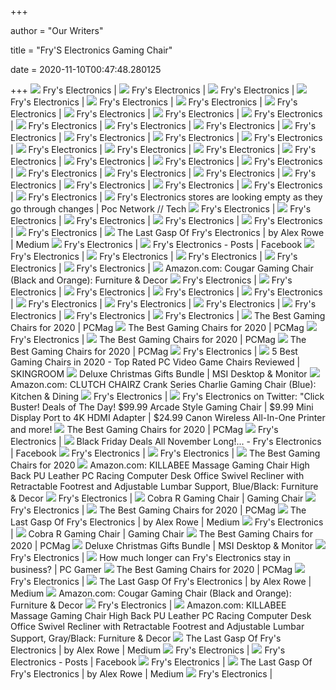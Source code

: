 +++
        
author = "Our Writers"
        
title = "Fry'S Electronics Gaming Chair"
        
date = 2020-11-10T00:47:48.280125
        
+++
[ ![](https://images.frys.com/art/product/big/9323320.01.big.jpg)](https://images.frys.com/art/product/big/9323320.01.big.jpg) Fry's Electronics |
[ ![](https://images.frys.com/art/product/big/9565142.03.big.jpg)](https://images.frys.com/art/product/big/9565142.03.big.jpg) Fry's Electronics |
[ ![](https://images.frys.com/art/product/big/9751894.01.big.jpg)](https://images.frys.com/art/product/big/9751894.01.big.jpg) Fry's Electronics |
[ ![](https://images.frys.com/art/product/big/9751074.01.big.jpg)](https://images.frys.com/art/product/big/9751074.01.big.jpg) Fry's Electronics |
[ ![](https://images.frys.com/art/product/big/9323340.01.big.jpg)](https://images.frys.com/art/product/big/9323340.01.big.jpg) Fry's Electronics |
[ ![](https://images.frys.com/art/product/big/9752024.01.big.jpg)](https://images.frys.com/art/product/big/9752024.01.big.jpg) Fry's Electronics |
[ ![](https://images.frys.com/art/product/big/9323410.01.big.jpg)](https://images.frys.com/art/product/big/9323410.01.big.jpg) Fry's Electronics |
[ ![](https://images.frys.com/art/product/big/9323360.04.big.jpg)](https://images.frys.com/art/product/big/9323360.04.big.jpg) Fry's Electronics |
[ ![](https://images.frys.com/art/product/big/9752034.04.big.jpg)](https://images.frys.com/art/product/big/9752034.04.big.jpg) Fry's Electronics |
[ ![](https://images.frys.com/art/product/300x300/9661413.01.prod.jpg)](https://images.frys.com/art/product/300x300/9661413.01.prod.jpg) Fry's Electronics |
[ ![](https://images.frys.com/art/product/big/9323390.02.big.jpg)](https://images.frys.com/art/product/big/9323390.02.big.jpg) Fry's Electronics |
[ ![](https://images.frys.com/art/product/big/9395180.01.big.jpg)](https://images.frys.com/art/product/big/9395180.01.big.jpg) Fry's Electronics |
[ ![](https://images.frys.com/art/product/big/9323400.01.big.jpg)](https://images.frys.com/art/product/big/9323400.01.big.jpg) Fry's Electronics |
[ ![](https://images.frys.com/art/product/big/9026877.01.big.jpg)](https://images.frys.com/art/product/big/9026877.01.big.jpg) Fry's Electronics |
[ ![](https://images.frys.com/art/product/big/9323320.02.big.jpg)](https://images.frys.com/art/product/big/9323320.02.big.jpg) Fry's Electronics |
[ ![](https://images.frys.com/art/product/300x300/9395040.01.prod.jpg)](https://images.frys.com/art/product/300x300/9395040.01.prod.jpg) Fry's Electronics |
[ ![](https://images.frys.com/art/product/big/9323320.03.big.jpg)](https://images.frys.com/art/product/big/9323320.03.big.jpg) Fry's Electronics |
[ ![](https://images.frys.com/art/product/big/9752464.02.big.jpg)](https://images.frys.com/art/product/big/9752464.02.big.jpg) Fry's Electronics |
[ ![](https://images.frys.com/art/product/big/9752444.01.big.jpg)](https://images.frys.com/art/product/big/9752444.01.big.jpg) Fry's Electronics |
[ ![](https://images.frys.com/art/product/big/9026857.06.big.jpg)](https://images.frys.com/art/product/big/9026857.06.big.jpg) Fry's Electronics |
[ ![](https://images.frys.com/art/product/big/9323410.08.big.jpg)](https://images.frys.com/art/product/big/9323410.08.big.jpg) Fry's Electronics |
[ ![](https://images.frys.com/art/product/big/9323340.04.big.jpg)](https://images.frys.com/art/product/big/9323340.04.big.jpg) Fry's Electronics |
[ ![](https://images.frys.com/art/product/big/9323410.05.big.jpg)](https://images.frys.com/art/product/big/9323410.05.big.jpg) Fry's Electronics |
[ ![](https://images.frys.com/art/product/big/9323320.05.big.jpg)](https://images.frys.com/art/product/big/9323320.05.big.jpg) Fry's Electronics |
[ ![](https://images.frys.com/art/product/big/9323410.02.big.jpg)](https://images.frys.com/art/product/big/9323410.02.big.jpg) Fry's Electronics |
[ ![](https://images.frys.com/art/product/big/9140548.02.big.jpg)](https://images.frys.com/art/product/big/9140548.02.big.jpg) Fry's Electronics |
[ ![](https://images.frys.com/art/product/big/9323340.02.big.jpg)](https://images.frys.com/art/product/big/9323340.02.big.jpg) Fry's Electronics |
[ ![](https://images.frys.com/art/product/big/9820105.04.big.jpg)](https://images.frys.com/art/product/big/9820105.04.big.jpg) Fry's Electronics |
[ ![](https://images.frys.com/art/product/big/9751894.02.big.jpg)](https://images.frys.com/art/product/big/9751894.02.big.jpg) Fry's Electronics |
[ ![](https://images.frys.com/art/product/300x300/10008801.01.prod.jpg)](https://images.frys.com/art/product/300x300/10008801.01.prod.jpg) Fry's Electronics |
[ ![](https://images.frys.com/art/product/big/9026887.01.big.jpg)](https://images.frys.com/art/product/big/9026887.01.big.jpg) Fry's Electronics |
[ ![](https://images.frys.com/art/product/big/9751894.04.big.jpg)](https://images.frys.com/art/product/big/9751894.04.big.jpg) Fry's Electronics |
[ ![](https://i1.wp.com/www.pocnetwork.net/wp-content/zuploads/2019/11/FrysElectronics.jpg?fit=702%2C336&quality=97&strip=all&ssl=1)](https://i1.wp.com/www.pocnetwork.net/wp-content/zuploads/2019/11/FrysElectronics.jpg?fit=702%2C336&quality=97&strip=all&ssl=1) Fry's Electronics stores are looking empty as they go through changes | Poc  Network // Tech
[ ![](https://images.frys.com/art/product/big/9395180.03.big.jpg)](https://images.frys.com/art/product/big/9395180.03.big.jpg) Fry's Electronics |
[ ![](https://images.frys.com/art/product/big/9266099.04.big.jpg)](https://images.frys.com/art/product/big/9266099.04.big.jpg) Fry's Electronics |
[ ![](https://images.frys.com/art/product/big/9751894.03.big.jpg)](https://images.frys.com/art/product/big/9751894.03.big.jpg) Fry's Electronics |
[ ![](https://images.frys.com/art/product/big/9323400.05.big.jpg)](https://images.frys.com/art/product/big/9323400.05.big.jpg) Fry's Electronics |
[ ![](https://images.frys.com/art/product/big/9323410.03.big.jpg)](https://images.frys.com/art/product/big/9323410.03.big.jpg) Fry's Electronics |
[ ![](https://images.frys.com/art/product/big/9140548.05.big.jpg)](https://images.frys.com/art/product/big/9140548.05.big.jpg) Fry's Electronics |
[ ![](https://miro.medium.com/max/8064/1*Uf8gMjqzJjcghRS3_wAZZw.jpeg)](https://miro.medium.com/max/8064/1*Uf8gMjqzJjcghRS3_wAZZw.jpeg) The Last Gasp Of Fry's Electronics | by Alex Rowe | Medium
[ ![](https://images.frys.com/art/product/big/9323410.06.big.jpg)](https://images.frys.com/art/product/big/9323410.06.big.jpg) Fry's Electronics |
[ ![](https://lookaside.fbsbx.com/lookaside/crawler/media/?media_id=2534938089919989&get_thumbnail=1)](https://lookaside.fbsbx.com/lookaside/crawler/media/?media_id=2534938089919989&get_thumbnail=1) Fry's Electronics - Posts | Facebook
[ ![](https://images.frys.com/art/product/big/9752034.05.big.jpg)](https://images.frys.com/art/product/big/9752034.05.big.jpg) Fry's Electronics |
[ ![](https://images.frys.com/art/product/big/9820105.03.big.jpg)](https://images.frys.com/art/product/big/9820105.03.big.jpg) Fry's Electronics |
[ ![](https://images.frys.com/art/product/big/9266099.03.big.jpg)](https://images.frys.com/art/product/big/9266099.03.big.jpg) Fry's Electronics |
[ ![](https://images.frys.com/art/product/big/9395180.02.big.jpg)](https://images.frys.com/art/product/big/9395180.02.big.jpg) Fry's Electronics |
[ ![](https://images.frys.com/art/product/big/9752034.09.big.jpg)](https://images.frys.com/art/product/big/9752034.09.big.jpg) Fry's Electronics |
[ ![](https://images-na.ssl-images-amazon.com/images/I/61aXcenyrWL._AC_SX522_.jpg)](https://images-na.ssl-images-amazon.com/images/I/61aXcenyrWL._AC_SX522_.jpg) Amazon.com: Cougar Gaming Chair (Black and Orange): Furniture & Decor
[ ![](https://images.frys.com/art/product/big/9752464.01.big.jpg)](https://images.frys.com/art/product/big/9752464.01.big.jpg) Fry's Electronics |
[ ![](https://images.frys.com/art/product/big/9323400.04.big.jpg)](https://images.frys.com/art/product/big/9323400.04.big.jpg) Fry's Electronics |
[ ![](https://images.frys.com/art/product/big/9323400.02.big.jpg)](https://images.frys.com/art/product/big/9323400.02.big.jpg) Fry's Electronics |
[ ![](https://images.frys.com/art/product/big/9323400.03.big.jpg)](https://images.frys.com/art/product/big/9323400.03.big.jpg) Fry's Electronics |
[ ![](https://images.frys.com/art/product/big/9752464.04.big.jpg)](https://images.frys.com/art/product/big/9752464.04.big.jpg) Fry's Electronics |
[ ![](https://images.frys.com/art/product/big/9140548.06.big.jpg)](https://images.frys.com/art/product/big/9140548.06.big.jpg) Fry's Electronics |
[ ![](https://images.frys.com/art/product/big/9323320.06.big.jpg)](https://images.frys.com/art/product/big/9323320.06.big.jpg) Fry's Electronics |
[ ![](https://images.frys.com/art/product/big/9140548.04.big.jpg)](https://images.frys.com/art/product/big/9140548.04.big.jpg) Fry's Electronics |
[ ![](https://images.frys.com/art/product/big/9752034.07.big.jpg)](https://images.frys.com/art/product/big/9752034.07.big.jpg) Fry's Electronics |
[ ![](https://images.frys.com/art/product/300x300/10037011.01.prod.jpg)](https://images.frys.com/art/product/300x300/10037011.01.prod.jpg) Fry's Electronics |
[ ![](https://images.frys.com/art/product/300x300/9323360.01.prod.jpg)](https://images.frys.com/art/product/300x300/9323360.01.prod.jpg) Fry's Electronics |
[ ![](https://i.pcmag.com/imagery/reviews/00yJS0v45fMMdRvhAp53QsN-4..1569474653.jpg)](https://i.pcmag.com/imagery/reviews/00yJS0v45fMMdRvhAp53QsN-4..1569474653.jpg) The Best Gaming Chairs for 2020 | PCMag
[ ![](https://i.pcmag.com/imagery/roundups/01nItxF7gLV1QBkVufORlYb-6..1589994508.jpg)](https://i.pcmag.com/imagery/roundups/01nItxF7gLV1QBkVufORlYb-6..1589994508.jpg) The Best Gaming Chairs for 2020 | PCMag
[ ![](https://images.frys.com/art/product/300x300/9026937.01.prod.jpg)](https://images.frys.com/art/product/300x300/9026937.01.prod.jpg) Fry's Electronics |
[ ![](https://i.pcmag.com/imagery/reviews/04aPqAhZNK6x9q9bRHPI5kP-3.1569476369.fit_lpad.size_625x365.jpg)](https://i.pcmag.com/imagery/reviews/04aPqAhZNK6x9q9bRHPI5kP-3.1569476369.fit_lpad.size_625x365.jpg) The Best Gaming Chairs for 2020 | PCMag
[ ![](https://i.pcmag.com/imagery/roundups/01nItxF7gLV1QBkVufORlYb-7..1589994508.jpg)](https://i.pcmag.com/imagery/roundups/01nItxF7gLV1QBkVufORlYb-7..1589994508.jpg) The Best Gaming Chairs for 2020 | PCMag
[ ![](https://i.ytimg.com/vi/RfnRAyTjwt4/maxresdefault.jpg)](https://i.ytimg.com/vi/RfnRAyTjwt4/maxresdefault.jpg) Fry's Electronics |
[ ![](http://skingroom.com/wp-content/uploads/2020/04/IWR1-IMPERATORWORKS-Gaming-chair-1.jpg)](http://skingroom.com/wp-content/uploads/2020/04/IWR1-IMPERATORWORKS-Gaming-chair-1.jpg) 5 Best Gaming Chairs in 2020 - Top Rated PC Video Game Chairs Reviewed |  SKINGROOM
[ ![](https://storage-asset.msi.com/event/spb/2018/everything-xmas/images/buy.png)](https://storage-asset.msi.com/event/spb/2018/everything-xmas/images/buy.png) Deluxe Christmas Gifts Bundle | MSI Desktop & Monitor
[ ![](https://images-na.ssl-images-amazon.com/images/I/51szscmgVHL._AC_SX522_.jpg)](https://images-na.ssl-images-amazon.com/images/I/51szscmgVHL._AC_SX522_.jpg) Amazon.com: CLUTCH CHAIRZ Crank Series Charlie Gaming Chair (Blue): Kitchen  & Dining
[ ![](https://images.frys.com/art/product/big/9323410.07.big.jpg)](https://images.frys.com/art/product/big/9323410.07.big.jpg) Fry's Electronics |
[ ![](https://pbs.twimg.com/media/DXFHDwTVQAAN7JE.jpg)](https://pbs.twimg.com/media/DXFHDwTVQAAN7JE.jpg) Fry's Electronics on Twitter: "Click Buster! Deals of The Day! $99.99  Arcade Style Gaming Chair | $9.99 Mini Display Port to 4K HDMI Adapter |  $24.99 Canon Wireless All-In-One Printer and more!
[ ![](https://i.pcmag.com/imagery/reviews/06nlRmfgkjTbXNcU26Qcgy3-3.1569474033.fit_lpad.size_625x365.jpg)](https://i.pcmag.com/imagery/reviews/06nlRmfgkjTbXNcU26Qcgy3-3.1569474033.fit_lpad.size_625x365.jpg) The Best Gaming Chairs for 2020 | PCMag
[ ![](https://images.frys.com/art/product/big/9820075.03.big.jpg)](https://images.frys.com/art/product/big/9820075.03.big.jpg) Fry's Electronics |
[ ![](https://lookaside.fbsbx.com/lookaside/crawler/media/?media_id=2499742010066333)](https://lookaside.fbsbx.com/lookaside/crawler/media/?media_id=2499742010066333) Black Friday Deals All November Long!... - Fry's Electronics | Facebook
[ ![](https://images.frys.com/art/product/big/9323320.07.big.jpg)](https://images.frys.com/art/product/big/9323320.07.big.jpg) Fry's Electronics |
[ ![](https://images.frys.com/art/product/big/9752034.08.big.jpg)](https://images.frys.com/art/product/big/9752034.08.big.jpg) Fry's Electronics |
[ ![](https://sm.pcmag.com/t/pcmag_in/guide/t/the-best-g/the-best-gaming-chairs-for-2020_s9hq.1200.jpg)](https://sm.pcmag.com/t/pcmag_in/guide/t/the-best-g/the-best-gaming-chairs-for-2020_s9hq.1200.jpg) The Best Gaming Chairs for 2020
[ ![](https://images-na.ssl-images-amazon.com/images/I/71%2BjPncpLXL._AC_SX522_.jpg)](https://images-na.ssl-images-amazon.com/images/I/71%2BjPncpLXL._AC_SX522_.jpg) Amazon.com: KILLABEE Massage Gaming Chair High Back PU Leather PC Racing  Computer Desk Office Swivel Recliner with Retractable Footrest and  Adjustable Lumbar Support, Blue/Black: Furniture & Decor
[ ![](https://images.frys.com/art/product/big/9323320.04.big.jpg)](https://images.frys.com/art/product/big/9323320.04.big.jpg) Fry's Electronics |
[ ![](https://images.frys.com/art/product/300x300/9944256.01.prod.jpg)](https://images.frys.com/art/product/300x300/9944256.01.prod.jpg) Cobra R Gaming Chair | Gaming Chair
[ ![](https://images.frys.com/art/product/300x300/9181178.01.prod.jpg)](https://images.frys.com/art/product/300x300/9181178.01.prod.jpg) Fry's Electronics |
[ ![](https://i.pcmag.com/imagery/reviews/05M2VRmFx3cbsxWcFgLzICh-4.1569481434.fit_lpad.size_625x365.jpg)](https://i.pcmag.com/imagery/reviews/05M2VRmFx3cbsxWcFgLzICh-4.1569481434.fit_lpad.size_625x365.jpg) The Best Gaming Chairs for 2020 | PCMag
[ ![](https://miro.medium.com/max/6048/1*ERc9zcocPR8fM_afXeCbDw.jpeg)](https://miro.medium.com/max/6048/1*ERc9zcocPR8fM_afXeCbDw.jpeg) The Last Gasp Of Fry's Electronics | by Alex Rowe | Medium
[ ![](https://images.frys.com/art/product/300x300/9889775.01.prod.jpg)](https://images.frys.com/art/product/300x300/9889775.01.prod.jpg) Fry's Electronics |
[ ![](https://www.tomauri.com/sites/default/files/styles/product_details/public/product_image/36721_0.jpg?itok=StqiC2zi)](https://www.tomauri.com/sites/default/files/styles/product_details/public/product_image/36721_0.jpg?itok=StqiC2zi) Cobra R Gaming Chair | Gaming Chair
[ ![](https://i.pcmag.com/imagery/reviews/05ryEJEWbdfKcCqiRSskgwB-3.1569476658.fit_lpad.size_625x365.jpg)](https://i.pcmag.com/imagery/reviews/05ryEJEWbdfKcCqiRSskgwB-3.1569476658.fit_lpad.size_625x365.jpg) The Best Gaming Chairs for 2020 | PCMag
[ ![](https://storage-asset.msi.com/event/spb/2018/everything-xmas/images/chair.png)](https://storage-asset.msi.com/event/spb/2018/everything-xmas/images/chair.png) Deluxe Christmas Gifts Bundle | MSI Desktop & Monitor
[ ![](https://images.frys.com/art/product/alt_shots/9752034_01.png)](https://images.frys.com/art/product/alt_shots/9752034_01.png) Fry's Electronics |
[ ![](https://cdn.mos.cms.futurecdn.net/z5tscWUhKph65NZmrSyekE.jpg)](https://cdn.mos.cms.futurecdn.net/z5tscWUhKph65NZmrSyekE.jpg) How much longer can Fry's Electronics stay in business? | PC Gamer
[ ![](https://i.pcmag.com/imagery/roundups/01nItxF7gLV1QBkVufORlYb-1..1569470766.jpg)](https://i.pcmag.com/imagery/roundups/01nItxF7gLV1QBkVufORlYb-1..1569470766.jpg) The Best Gaming Chairs for 2020 | PCMag
[ ![](https://images.frys.com/art/product/300x300/10048691.01.prod.jpg)](https://images.frys.com/art/product/300x300/10048691.01.prod.jpg) Fry's Electronics |
[ ![](https://miro.medium.com/max/6048/1*VPmvS92Lp1xLNa8GklbFPA.jpeg)](https://miro.medium.com/max/6048/1*VPmvS92Lp1xLNa8GklbFPA.jpeg) The Last Gasp Of Fry's Electronics | by Alex Rowe | Medium
[ ![](https://m.media-amazon.com/images/S/aplus-seller-content-images-us-east-1/ATVPDKIKX0DER/A38CVFTWPO1X4J/B01MUH4CDO/sRukXqT7SLN._UX970_TTW__.jpg)](https://m.media-amazon.com/images/S/aplus-seller-content-images-us-east-1/ATVPDKIKX0DER/A38CVFTWPO1X4J/B01MUH4CDO/sRukXqT7SLN._UX970_TTW__.jpg) Amazon.com: Cougar Gaming Chair (Black and Orange): Furniture & Decor
[ ![](https://images.frys.com/art/product/big/9752464.03.big.jpg)](https://images.frys.com/art/product/big/9752464.03.big.jpg) Fry's Electronics |
[ ![](https://m.media-amazon.com/images/S/aplus-media/vc/e1ac12f8-d115-4147-bc0b-258d819b130f.__CR0,0,970,300_PT0_SX970_V1___.jpg)](https://m.media-amazon.com/images/S/aplus-media/vc/e1ac12f8-d115-4147-bc0b-258d819b130f.__CR0,0,970,300_PT0_SX970_V1___.jpg) Amazon.com: KILLABEE Massage Gaming Chair High Back PU Leather PC Racing  Computer Desk Office Swivel Recliner with Retractable Footrest and  Adjustable Lumbar Support, Gray/Black: Furniture & Decor
[ ![](https://miro.medium.com/max/8064/1*0FsjeXcp4KcWld6csS0rxA.jpeg)](https://miro.medium.com/max/8064/1*0FsjeXcp4KcWld6csS0rxA.jpeg) The Last Gasp Of Fry's Electronics | by Alex Rowe | Medium
[ ![](https://images.frys.com/art/product/300x300/10045601.01.prod.jpg)](https://images.frys.com/art/product/300x300/10045601.01.prod.jpg) Fry's Electronics |
[ ![](https://lookaside.fbsbx.com/lookaside/crawler/media/?media_id=2071112479595957)](https://lookaside.fbsbx.com/lookaside/crawler/media/?media_id=2071112479595957) Fry's Electronics - Posts | Facebook
[ ![](https://images.frys.com/art/product/big/9752034.06.big.jpg)](https://images.frys.com/art/product/big/9752034.06.big.jpg) Fry's Electronics |
[ ![](https://miro.medium.com/max/6048/1*wTumbICuyahKg2YVjpCJdw.jpeg)](https://miro.medium.com/max/6048/1*wTumbICuyahKg2YVjpCJdw.jpeg) The Last Gasp Of Fry's Electronics | by Alex Rowe | Medium
[ ![](https://images.frys.com/art/product/big/9026887.03.big.jpg)](https://images.frys.com/art/product/big/9026887.03.big.jpg) Fry's Electronics |

